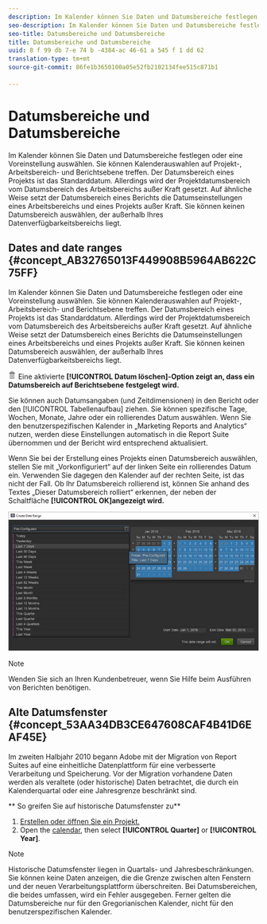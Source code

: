 ```yaml
---
description: Im Kalender können Sie Daten und Datumsbereiche festlegen oder eine Voreinstellung auswählen. Sie können Kalenderauswahlen auf Projekt-, Arbeitsbereich- und Berichtsebene treffen. Der Datumsbereich eines Projekts ist das Standarddatum. Allerdings wird der Projektdatumsbereich vom Datumsbereich des Arbeitsbereichs außer Kraft gesetzt. Auf ähnliche Weise setzt der Datumsbereich eines Berichts die Datumseinstellungen eines Arbeitsbereichs und eines Projekts außer Kraft. Sie können keinen Datumsbereich auswählen, der außerhalb Ihres Datenverfügbarkeitsbereichs liegt.
seo-description: Im Kalender können Sie Daten und Datumsbereiche festlegen oder eine Voreinstellung auswählen. Sie können Kalenderauswahlen auf Projekt-, Arbeitsbereich- und Berichtsebene treffen. Der Datumsbereich eines Projekts ist das Standarddatum. Allerdings wird der Projektdatumsbereich vom Datumsbereich des Arbeitsbereichs außer Kraft gesetzt. Auf ähnliche Weise setzt der Datumsbereich eines Berichts die Datumseinstellungen eines Arbeitsbereichs und eines Projekts außer Kraft. Sie können keinen Datumsbereich auswählen, der außerhalb Ihres Datenverfügbarkeitsbereichs liegt.
seo-title: Datumsbereiche und Datumsbereiche
title: Datumsbereiche und Datumsbereiche
uuid: 8 f 99 db 7-e 74 b -4384-ac 46-61 a 545 f 1 dd 62
translation-type: tm+mt
source-git-commit: 86fe1b3650100a05e52fb2102134fee515c871b1

---
```



# Datumsbereiche und Datumsbereiche

Im Kalender können Sie Daten und Datumsbereiche festlegen oder eine Voreinstellung auswählen. Sie können Kalenderauswahlen auf Projekt-, Arbeitsbereich- und Berichtsebene treffen. Der Datumsbereich eines Projekts ist das Standarddatum. Allerdings wird der Projektdatumsbereich vom Datumsbereich des Arbeitsbereichs außer Kraft gesetzt. Auf ähnliche Weise setzt der Datumsbereich eines Berichts die Datumseinstellungen eines Arbeitsbereichs und eines Projekts außer Kraft. Sie können keinen Datumsbereich auswählen, der außerhalb Ihres Datenverfügbarkeitsbereichs liegt.

## Dates and date ranges {#concept_AB32765013F449908B5964AB622C75FF}

Im Kalender können Sie Daten und Datumsbereiche festlegen oder eine Voreinstellung auswählen. Sie können Kalenderauswahlen auf Projekt-, Arbeitsbereich- und Berichtsebene treffen. Der Datumsbereich eines Projekts ist das Standarddatum. Allerdings wird der Projektdatumsbereich vom Datumsbereich des Arbeitsbereichs außer Kraft gesetzt. Auf ähnliche Weise setzt der Datumsbereich eines Berichts die Datumseinstellungen eines Arbeitsbereichs und eines Projekts außer Kraft. Sie können keinen Datumsbereich auswählen, der außerhalb Ihres Datenverfügbarkeitsbereichs liegt.

![](assets/Delete_Standard.png) Eine aktivierte **[!UICONTROL Datum löschen]-Option zeigt an, dass ein Datumsbereich auf Berichtsebene festgelegt wird.**

Sie können auch Datumsangaben (und Zeitdimensionen) in den Bericht oder den [!UICONTROL Tabellenaufbau] ziehen. Sie können spezifische Tage, Wochen, Monate, Jahre oder ein rollierendes Datum auswählen. Wenn Sie den benutzerspezifischen Kalender in „Marketing Reports and Analytics“ nutzen, werden diese Einstellungen automatisch in die Report Suite übernommen und der Bericht wird entsprechend aktualisiert.

Wenn Sie bei der Erstellung eines Projekts einen Datumsbereich auswählen, stellen Sie mit „Vorkonfiguriert“ auf der linken Seite ein rollierendes Datum ein. Verwenden Sie dagegen den Kalender auf der rechten Seite, ist das nicht der Fall. Ob Ihr Datumsbereich rollierend ist, können Sie anhand des Textes „Dieser Datumsbereich rolliert“ erkennen, der neben der Schaltfläche **[!UICONTROL OK]angezeigt wird.**

![](assets/daterange.jpeg)

>[!NOTE]
>
>Wenden Sie sich an Ihren Kundenbetreuer, wenn Sie Hilfe beim Ausführen von Berichten benötigen.

## Alte Datumsfenster {#concept_53AA34DB3CE647608CAF4B41D6EAF45E}

Im zweiten Halbjahr 2010 begann Adobe mit der Migration von Report Suites auf eine einheitliche Datenplattform für eine verbesserte Verarbeitung und Speicherung. Vor der Migration vorhandene Daten werden als veraltete (oder historische) Daten betrachtet, die durch ein Kalenderquartal oder eine Jahresgrenze beschränkt sind.

<!-- 

c_legacy_data.xml

 -->

** So greifen Sie auf historische Datumsfenster zu**

1. [Erstellen oder öffnen Sie ein Projekt.](../../analyze/ad-hoc-analysis/c-getting-started.md#task_918A4539134E4E62B00486DCB8D3D403)
1. Open the [calendar](../../analyze/ad-hoc-analysis/c-dates.md#concept_E8A2E36E595C45C785ECB724CA37FA47), then select **[!UICONTROL Quarter]** or **[!UICONTROL Year]**.

>[!NOTE]
>
>Historische Datumsfenster liegen in Quartals- und Jahresbeschränkungen. Sie können keine Daten anzeigen, die die Grenze zwischen alten Fenstern und der neuen Verarbeitungsplattform überschreiten. Bei Datumsbereichen, die beides umfassen, wird ein Fehler ausgegeben. Ferner gelten die Datumsbereiche nur für den Gregorianischen Kalender, nicht für den benutzerspezifischen Kalender.

